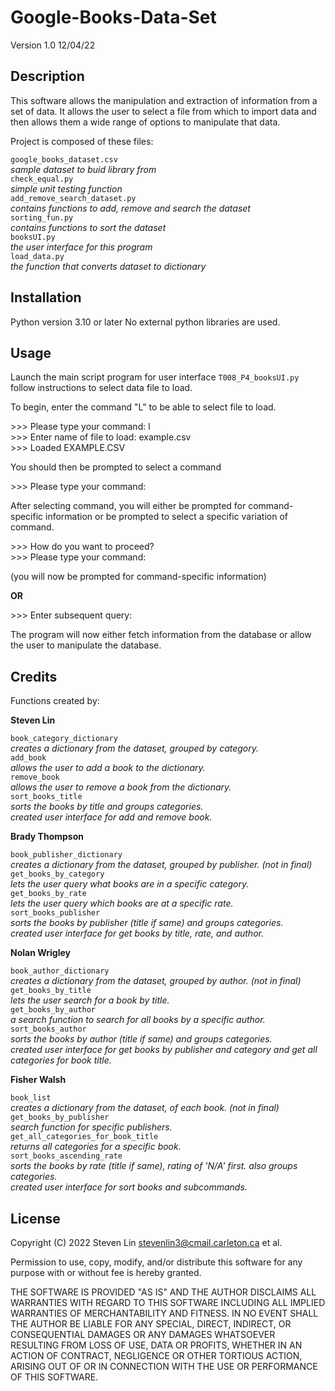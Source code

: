 # Google-Books-Data-Set
Version 1.0 12/04/22

## Description
This software allows the manipulation and extraction of information
from a set of data. It allows the user to select a file from which to
import data and then allows them a wide range of options to manipulate
that data.

Project is composed of these files:

`google_books_dataset.csv`  
_sample dataset to buid library from_  
`check_equal.py`  
_simple unit testing function_  
`add_remove_search_dataset.py`  
_contains functions to add, remove and search the dataset_  
`sorting_fun.py`  
_contains functions to sort the dataset_  
`booksUI.py`  
_the user interface for this program_  
`load_data.py`  
_the function that converts dataset to dictionary_

## Installation
Python version 3.10 or later
No external python libraries are used.

## Usage
Launch the main script program for user interface `T008_P4_booksUI.py`
follow instructions to select data file to load.

To begin, enter the command "L" to be able to select file to load.

\>>> Please type your command: l  
\>>> Enter name of file to load: example.csv  
\>>> Loaded EXAMPLE.CSV

You should then be prompted to select a command

\>>> Please type your command: 

After selecting command, you will either be prompted for command-specific
information or be prompted to select a specific variation of command.

\>>> How do you want to proceed?  
\>>> Please type your command: 

(you will now be prompted for command-specific information)

**OR**

\>>> Enter subsequent query: 

The program will now either fetch information from the database or allow the
user to manipulate the database.

## Credits
Functions created by:

**Steven Lin**

`book_category_dictionary`  
_creates a dictionary from the dataset, grouped by category._  
`add_book`  
_allows the user to add a book to the dictionary._  
`remove_book`  
_allows the user to remove a book from the dictionary._  
`sort_books_title`  
_sorts the books by title and groups categories._  
_created user interface for add and remove book._  

**Brady Thompson**

`book_publisher_dictionary`  
_creates a dictionary from the dataset, grouped by publisher. (not in final)_  
`get_books_by_category`  
_lets the user query what books are in a specific category._  
`get_books_by_rate`  
_lets the user query which books are at a specific rate._  
`sort_books_publisher`  
_sorts the books by publisher (title if same) and groups categories._  
_created user interface for get books by title, rate, and author._  

**Nolan Wrigley**

`book_author_dictionary`  
_creates a dictionary from the dataset, grouped by author. (not in final)_  
`get_books_by_title`  
_lets the user search for a book by title._  
`get_books_by_author`  
_a search function to search for all books by a specific author._  
`sort_books_author`  
_sorts the books by author (title if same) and groups categories._  
_created user interface for get books by publisher and category and
get all categories for book title._  

**Fisher Walsh**

`book_list`  
_creates a dictionary from the dataset, of each book. (not in final)_  
`get_books_by_publisher`  
_search function for specific publishers._  
`get_all_categories_for_book_title`  
_returns all categories for a specific book._  
`sort_books_ascending_rate`  
_sorts the books by rate (title if same), rating of 'N/A' first.
also groups categories._  
_created user interface for sort books and subcommands._  

## License
<!--This software is simple and therefore licensed as broadly as possible.-->

Copyright (C) 2022 Steven Lin <stevenlin3@cmail.carleton.ca> et al.

Permission to use, copy, modify, and/or distribute this software for any
purpose with or without fee is hereby granted.

THE SOFTWARE IS PROVIDED "AS IS" AND THE AUTHOR DISCLAIMS ALL WARRANTIES
WITH REGARD TO THIS SOFTWARE INCLUDING ALL IMPLIED WARRANTIES OF
MERCHANTABILITY AND FITNESS. IN NO EVENT SHALL THE AUTHOR BE LIABLE FOR ANY
SPECIAL, DIRECT, INDIRECT, OR CONSEQUENTIAL DAMAGES OR ANY DAMAGES WHATSOEVER
RESULTING FROM LOSS OF USE, DATA OR PROFITS, WHETHER IN AN ACTION OF CONTRACT,
NEGLIGENCE OR OTHER TORTIOUS ACTION, ARISING OUT OF OR IN CONNECTION WITH THE
USE OR PERFORMANCE OF THIS SOFTWARE.
